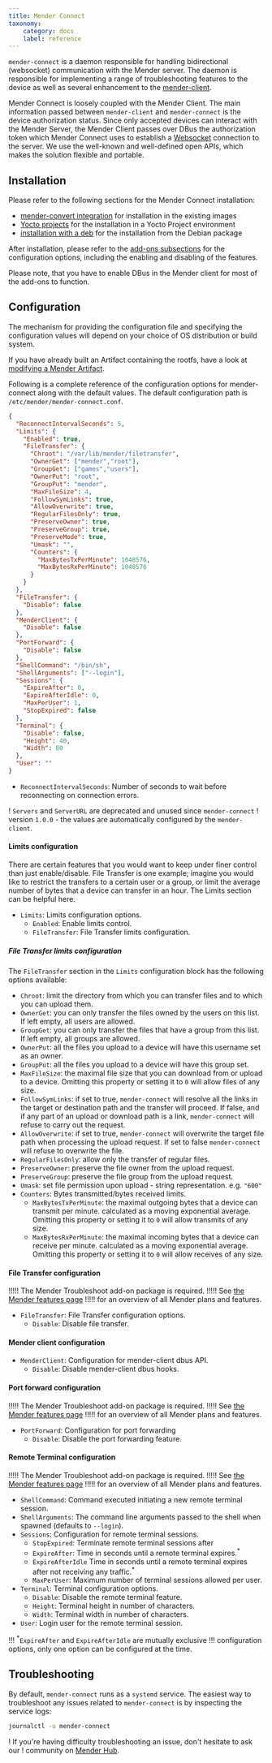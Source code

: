```yaml
---
title: Mender Connect
taxonomy:
    category: docs
    label: reference
---
```


`mender-connect` is a daemon responsible for handling bidirectional
(websocket) communication with the Mender server. The daemon is responsible for
implementing a range of troubleshooting features to the device as well as
several enhancement to the [mender-client](../../03.Client-installation/01.Overview/docs.md).

Mender Connect is loosely coupled with the Mender Client. The main information passed between
`mender-client` and `mender-connect` is the device authorization status. Since only accepted
devices can interact with the Mender Server, the Mender Client passes over DBus
the authorization token which Mender Connect uses to establish
a [Websocket](https://developer.mozilla.org/en-US/docs/Web/API/WebSockets_API) connection
to the server. We use the well-known and well-defined open APIs, which makes the solution flexible
and portable.

## Installation

Please refer to the following sections for the Mender Connect installation:
* [mender-convert integration](../../04.Operating-System-updates-Debian-family/99.Variables/docs.md#mender_addon_connect_install) for installation in the existing images
* [Yocto projects](../../05.Operating-System-updates-Yocto-Project/05.Customize-Mender/docs.md#mender-connect) for the installation in a Yocto Project environment
* [installation with a deb](../../10.Downloads/docs.md#remote-terminal-add-on) for the installation from the Debian package

After installation, please refer to the [add-ons subsections](../../09.Add-ons/chapter.md) for the configuration options,
including the enabling and disabling of the features.

Please note, that you have to enable DBus in the Mender client for most of the add-ons
to function.

## Configuration

The mechanism for providing the configuration file and specifying the configuration values will depend on your choice of OS distribution or build system.

If you have already built an Artifact containing the rootfs, have a look at [modifying a Mender Artifact](../../06.Artifact-creation/03.Modify-an-Artifact/docs.md).

Following is a complete reference of the configuration options for
mender-connect along with the default values. The default configuration path is
`/etc/mender/mender-connect.conf`.

```json
{
  "ReconnectIntervalSeconds": 5,
  "Limits": {
    "Enabled": true,
    "FileTransfer": {
      "Chroot": "/var/lib/mender/filetransfer",
      "OwnerGet": ["mender","root"],
      "GroupGet": ["games","users"],
      "OwnerPut": "root",
      "GroupPut": "mender",
      "MaxFileSize": 4,
      "FollowSymLinks": true,
      "AllowOverwrite": true,
      "RegularFilesOnly": true,
      "PreserveOwner": true,
      "PreserveGroup": true,
      "PreserveMode": true,
      "Umask": "",
      "Counters": {
        "MaxBytesTxPerMinute": 1048576,
        "MaxBytesRxPerMinute": 1048576
      }
    }
  },
  "FileTransfer": {
    "Disable": false
  },
  "MenderClient": {
    "Disable": false
  },
  "PortForward": {
    "Disable": false
  },
  "ShellCommand": "/bin/sh",
  "ShellArguments": ["--login"],
  "Sessions": {
    "ExpireAfter": 0,
    "ExpireAfterIdle": 0,
    "MaxPerUser": 1,
    "StopExpired": false
  },
  "Terminal": {
    "Disable": false,
    "Height": 40,
    "Width": 80
  },
  "User": ""
}
```

* `ReconnectIntervalSeconds`: Number of seconds to wait before reconnecting on
  connection errors.

<!--AUTOVERSION: "version `%`"/ignore-->
! `Servers` and `ServerURL` are deprecated and unused since `mender-connect`
! version `1.0.0` - the values are automatically configured by the `mender-client`.

#### Limits configuration
There are certain features that you would want to keep under finer
control than just enable/disable. File Transfer is one example; imagine
you would like to restrict the transfers to a certain user or a group,
or limit the average number of bytes that a device can transfer in an hour.
The Limits section can be helpful here.

* `Limits`:  Limits configuration options.
  * `Enabled`: Enable limits control.
  * `FileTransfer`: File Transfer limits configuration.

##### File Transfer limits configuration
The `FileTransfer` section in the `Limits` configuration block has the following
options available:

* `Chroot`: limit the directory from which you can transfer files and to which you can upload them.
* `OwnerGet`: you can only transfer the files owned by the users on this list. If left empty, all users are allowed.
* `GroupGet`: you can only transfer the files that have a group from this list. If left empty, all groups are allowed.
* `OwnerPut`: all the files you upload to a device will have this username set as an owner.
* `GroupPut`: all the files you upload to a device will have this group set.
* `MaxFileSize`: the maximal file size that you can download from or upload to a device. Omitting this property or setting it to `0` will allow files of any size. 
* `FollowSymLinks`: if set to true, `mender-connect` will resolve all the links in the target or destination path and the transfer will proceed. If false, and if any part of an upload or download path is a link, `mender-connect` will refuse to carry out the request.
* `AllowOverwrite`: if set to true, `mender-connect` will overwrite the target file path when processing the upload request. If set to false `mender-connect` will refuse to overwrite the file.
* `RegularFilesOnly`: allow only the transfer of regular files.
* `PreserveOwner`: preserve the file owner from the upload request.
* `PreserveGroup`: preserve the file group from the upload request.
* `Umask`: set file permission upon upload - string representation. e.g. `"600"`
* `Counters`: Bytes transmitted/bytes received limits.
  * `MaxBytesTxPerMinute`: the maximal outgoing bytes that a device can transmit per minute. calculated as a moving exponential average. Omitting this property or setting it to `0` will allow transmits of any size.
  * `MaxBytesRxPerMinute`: the maximal incoming bytes that a device can receive per minute. calculated as a moving exponential average. Omitting this property or setting it to `0` will allow receives of any size.

#### File Transfer configuration

!!!!! The Mender Troubleshoot add-on package is required.
!!!!! See [the Mender features page](https://mender.io/product/features?target=_blank)
!!!!! for an overview of all Mender plans and features.

* `FileTransfer`:  File Transfer configuration options.
  * `Disable`: Disable file transfer.

#### Mender client configuration

* `MenderClient`: Configuration for mender-client dbus API.
  * `Disable`: Disable mender-client dbus hooks.
  
#### Port forward configuration

!!!!! The Mender Troubleshoot add-on package is required.
!!!!! See [the Mender features page](https://mender.io/product/features?target=_blank)
!!!!! for an overview of all Mender plans and features.

* `PortForward`: Configuration for port forwarding
  * `Disable`: Disable the port forwarding feature.
  
#### Remote Terminal configuration

!!!!! The Mender Troubleshoot add-on package is required.
!!!!! See [the Mender features page](https://mender.io/product/features?target=_blank)
!!!!! for an overview of all Mender plans and features.

* `ShellCommand`: Command executed initiating a new remote terminal session.
* `ShellArguments`: The command line arguments passed to the shell when spawned (defaults to `--login`).
* `Sessions`: Configuration for remote terminal sessions.
  * `StopExpired`: Terminate remote terminal sessions after
  * `ExpireAfter`: Time in seconds until a remote terminal expires.<sup>*</sup>
  * `ExpireAfterIdle` Time in seconds until a remote terminal expires after not
    receiving any traffic.<sup>*</sup>
  * `MaxPerUser`: Maximum number of terminal sessions allowed per user.
* `Terminal`: Terminal configuration options.
  * `Disable`: Disable the remote terminal feature.
  * `Height`: Terminal height in number of characters.
  * `Width`: Terminal width in number of characters.
* `User`: Login user for the remote terminal session.
    
!!! <sup>*</sup>`ExpireAfter` and `ExpireAfterIdle` are mutually exclusive
!!! configuration options, only one option can be configured at the time.

## Troubleshooting

By default, `mender-connect` runs as a `systemd` service. The easiest way to
troubleshoot any issues related to `mender-connect` is by inspecting the service
logs:
```bash
journalctl -u mender-connect
```

! If you're having difficulty troubleshooting an issue, don't hesitate to ask our
! community on [Mender Hub](https://hub.mender.io).
